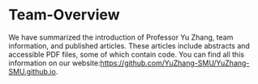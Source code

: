 # Team-Overview
We have summarized the introduction of Professor Yu Zhang, team information, and published articles. These articles include abstracts and accessible PDF files, some of which contain code. You can find all this information on our website:https://github.com/YuZhang-SMU/YuZhang-SMU.github.io.
